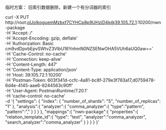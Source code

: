 
临时方案： 旧索引数据删除，新建一个有分词器的索引

curl -X PUT \
  http://root:olJoIkoguemMzbxf7CYHCp8p9UHziD4k@39.105.72.1:10200/nwn-package \
  -H 'Accept: */*' \
  -H 'Accept-Encoding: gzip, deflate' \
  -H 'Authorization: Basic cm9vdDpvbEpvSWtvZ3VlbU16YnhmN0NZSENwOHA5VUh6aUQ0aw==' \
  -H 'Cache-Control: no-cache' \
  -H 'Connection: keep-alive' \
  -H 'Content-Length: 447' \
  -H 'Content-Type: application/json' \
  -H 'Host: 39.105.72.1:10200' \
  -H 'Postman-Token: 603f341d-ccfc-4a81-bc8f-279e3f783a17,d0759478-6d4e-4145-aae6-8244563c90ff' \
  -H 'User-Agent: PostmanRuntime/7.20.1' \
  -H 'cache-control: no-cache' \
  -d '{
  "settings": {
    "index": {
      "number_of_shards": "5",
      "number_of_replicas": "1"
    },
    "analysis":{
            "analyzer":{
                    "comma_analyzer":{
                            "type":"pattern",
                            "pattern":","
                    }
            }
    }
  },
  "mappings":{
        "nwn-package":{
                "properties":{
                        "relation_template_id":{
                                "type": "text",
                                "analyzer":"comma_analyzer",
                                "search_analyzer":"comma_analyzer"
                        }
                }
        }
  }
}'
